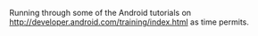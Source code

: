Running through some of the Android tutorials on http://developer.android.com/training/index.html as time permits.
